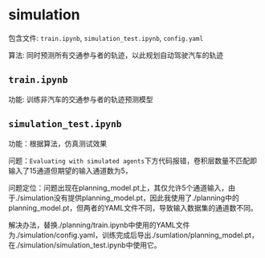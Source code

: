 # simulation

包含文件: `train.ipynb`, `simulation_test.ipynb`, `config.yaml`

算法: 同时预测所有交通参与者的轨迹，以此规划自动驾驶汽车的轨迹

## `train.ipynb`

功能: 训练非汽车的交通参与者的轨迹预测模型

## `simulation_test.ipynb`

功能：根据算法，仿真测试效果

问题：`Evaluating with simulated agents`下方代码报错，卷积层数量不匹配即输入了15通道但期望的输入通道数为5，

问题定位：问题出现在planning_model.pt上，其仅允许5个通道输入，由于./simulation没有提供planning_model.pt，因此我使用了./planning中的planning_model.pt，但两者的YAML文件不同，导致输入数据集的通道数不同。

解决办法，替换./planning/train.ipynb中使用的YAML文件为./simulation/config.yaml，训练完成后导出./sumlation/planning_model.pt，在./simulation/simulation_test.ipynb中使用它。